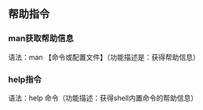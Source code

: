 ## 帮助指令

### man获取帮助信息

语法：man 【命令或配置文件】（功能描述是：获得帮助信息）



### help指令

语法：help 命令（功能描述：获得shell内置命令的帮助信息）

